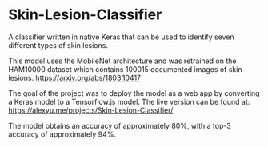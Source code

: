 # Skin-Lesion-Classifier
A classifier written in native Keras that can be used to identify seven different types of skin lesions.

This model uses the MobileNet architecture and was retrained on the HAM10000 dataset which contains 100015 documented images of skin lesions.
https://arxiv.org/abs/1803.10417

The goal of the project was to deploy the model as a web app by converting a Keras model to a Tensorflow.js model. The live version can be found at: https://alexyu.me/projects/Skin-Lesion-Classifier/

The model obtains an accuracy of approximately 80%, with a top-3 accuracy of approximately 94%. 
